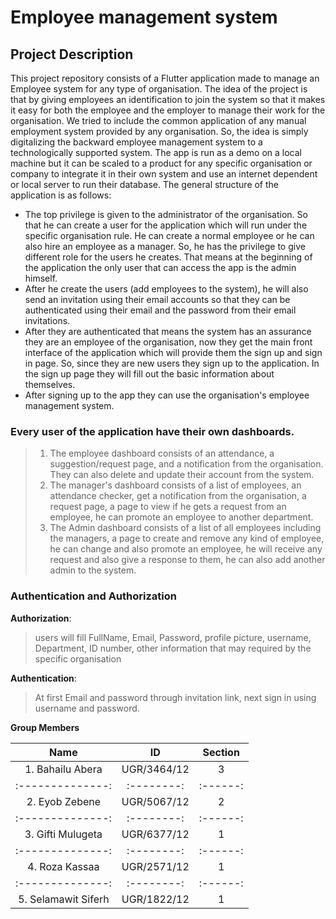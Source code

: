 # Employee management system
 
## Project Description
 
This project repository consists of a Flutter application made to manage an Employee system for any type of organisation. The idea of the project is that by
giving employees an identification to join the system so that it makes it easy for both the employee and the employer to manage their work for the organisation.
We tried to include the common application of any manual employment system provided by any organisation. So, the idea is simply digitalizing the backward employee
management system to a technologically supported system. The app is run as a demo on a local machine but it can be scaled to a product for any specific organisation
or company to integrate it in their own system and use an internet dependent or local server to run their database. The general structure of the application
is as follows:
- The top privilege is given to the administrator of the organisation. So that he can create a user for the application which will run under the
specific organisation rule. He can create a normal employee or he can also hire an employee as a manager. So, he has the privilege to give different
role for the users he creates. That means at the beginning of the application the only user that can access the app is the admin himself.
- After he create the users (add employees to the system), he will also send an invitation using their email accounts so that they can be
authenticated using their email and the password from their email invitations.
- After they are authenticated that means the system has an assurance they are an employee of the organisation, now they get the main front interface
of the application which will provide them the sign up and sign in page. So, since they are new users they sign up to the application. In the sign up
page they will fill out the basic information about themselves.
- After signing up to the app they can use the organisation's employee management system.
 
 
### Every user of the application have their own dashboards.
> 1. The employee dashboard consists of an attendance, a suggestion/request page, and a notification from the organisation. They can also delete and update their account from the system.
> 2. The manager's dashboard consists of a list of employees, an attendance checker, get a notification from the organisation, a request page, a page to view if he gets a request from an employee, he can promote an employee to another department.
> 3. The Admin dashboard consists of a list of all employees including the managers, a page to create and remove any kind of employee, he can change and also promote an employee, he will receive any request and also give a response to them, he can also add another admin to the system.
 
 
### Authentication and Authorization
 
**Authorization**:
> users will fill FullName, Email, Password, profile picture, username, Department, ID number, other information that may required by the specific organisation
 
**Authentication**:
> At first Email and password through invitation link, next sign in using username and password.
 
             
**Group Members**
 
|      **Name**      |   **ID**   |**Section**|
|  :--------------:  | :--------: | :------:  |
|1. Bahailu Abera    |UGR/3464/12 |    3      |
|  :--------------:  | :--------: | :------:  |
|2. Eyob Zebene      |UGR/5067/12 |    2      |
|  :--------------:  | :--------: | :------:  |
|3. Gifti Mulugeta   |UGR/6377/12 |    1      |
|  :--------------:  | :--------: | :------:  |
|4. Roza Kassaa      |UGR/2571/12 |    1      |
|  :--------------:  | :--------: | :------:  |
|5. Selamawit Siferh |UGR/1822/12 |    1      |
 
 
 
 
 
 
 

